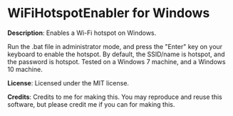 # WiFiHotspotEnabler for Windows

**Description**: Enables a Wi-Fi hotspot on Windows.

Run the .bat file in administrator mode, and press the "Enter" key on your keyboard to enable the hotspot. By default, the SSID/name is hotspot, and the password is hotspot. Tested on a Windows 7 machine, and a Windows 10 machine.

**License**: Licensed under the MIT license.

**Credits**: Credits to me for making this. You may reproduce and reuse this software, but please credit me if you can for making this.
